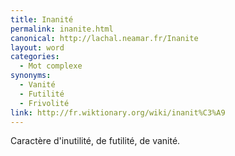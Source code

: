 ```yaml
---
title: Inanité
permalink: inanite.html
canonical: http://lachal.neamar.fr/Inanite
layout: word
categories:
  - Mot complexe
synonyms:
  - Vanité
  - Futilité
  - Frivolité
link: http://fr.wiktionary.org/wiki/inanit%C3%A9
---
```


Caractère d'inutilité, de futilité, de vanité.

